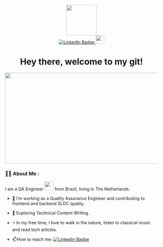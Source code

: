 <div id="header" align="center">
  <img
    src="https://media.giphy.com/media/xsE65jaPsUKUo/giphy.gif"
    width="100"
  />
  <div id="badges">
    <a href="https://www.linkedin.com/in/aline-bora-kloppert/">
      <img
        src="https://img.shields.io/badge/LinkedIn-blue?style=for-the-badge&logo=linkedin&logoColor=white"
        alt="LinkedIn Badge"
      />
    </a>
    <img
      src="https://komarev.com/ghpvc/?username=alineborak&style=flat-square&color=blue"
      alt=""
      height="28"
    />
  </div>
</div>
<div align="center">
  <h1>Hey there, welcome to my git!</h1>
  <img
    src="https://media.giphy.com/media/dWesBcTLavkZuG35MI/giphy.gif"
    width="600"
    height="300"
  />
</div>

### :woman_technologist: About Me :
I am a QA Engineer <img src="https://media.giphy.com/media/WUlplcMpOCEmTGBtBW/giphy.gif" width="30"> from Brazil, living in The Netherlands.

- :telescope: I’m working as a Quality Assurance Engineer and contributing to frontend and backend SLDC quality.

- :seedling: Exploring Technical Content Writing.

- :zap: In my free time, I love to walk in the nature, listen to classical music and read tech articles.

- :mailbox:How to reach me: [![Linkedin Badge](https://img.shields.io/badge/LinkedIn-blue?style=for-the-badge&logo=linkedin&logoColor=white)]([your-linkedin-url](https://www.linkedin.com/in/aline-bora-kloppert/))
